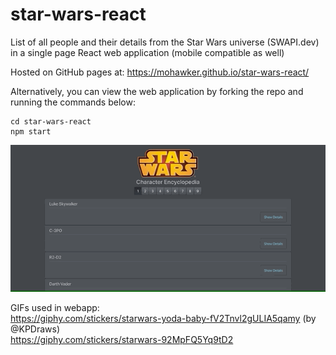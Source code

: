 # star-wars-react
List of all people and their details from the Star Wars universe (SWAPI.dev) in a single page React web application (mobile compatible as well)

Hosted on GitHub pages at: https://mohawker.github.io/star-wars-react/

Alternatively, you can view the web application by forking the repo and running the commands below:

```
cd star-wars-react
npm start
```
![](star-wars-react-gif.gif)



GIFs used in webapp:   
https://giphy.com/stickers/starwars-yoda-baby-fV2Tnvl2gULIA5qamy (by @KPDraws)  
https://giphy.com/stickers/starwars-92MpFQ5Yq9tD2
